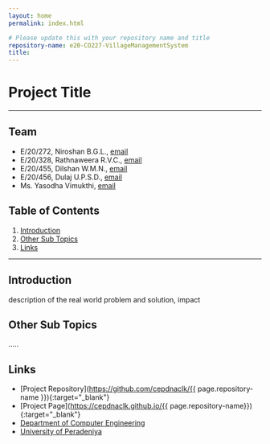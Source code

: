 ```yaml
---
layout: home
permalink: index.html

# Please update this with your repository name and title
repository-name: e20-CO227-VillageManagementSystem
title:
---
```


[comment]: # "This is the standard layout for the project, but you can clean this and use your own template"

# Project Title

---

<!-- 
This is a sample image, to show how to add images to your page. To learn more options, please refer [this](https://projects.ce.pdn.ac.lk/docs/faq/how-to-add-an-image/)

![Sample Image](./images/sample.png)
 -->

## Team
-  E/20/272, Niroshan B.G.L., [email](mailto:e20272@eng.pdn.ac.lk)
-  E/20/328, Rathnaweera R.V.C., [email](mailto:e20328@eng.pdn.ac.lk)
-  E/20/455, Dilshan W.M.N., [email](mailto:e20455@eng.pdn.ac.lk)
-  E/20/456, Dulaj U.P.S.D., [email](mailto:e20456@eng.pdn.ac.lk)
-  Ms. Yasodha Vimukthi, [email](mailto:yasodhav@eng.pdn.ac.lk)

## Table of Contents
1. [Introduction](#introduction)
2. [Other Sub Topics](#other-sub-topics)
3. [Links](#links)

---

## Introduction

 description of the real world problem and solution, impact

## Other Sub Topics

.....

## Links

- [Project Repository](https://github.com/cepdnaclk/{{ page.repository-name }}){:target="_blank"}
- [Project Page](https://cepdnaclk.github.io/{{ page.repository-name}}){:target="_blank"}
- [Department of Computer Engineering](http://www.ce.pdn.ac.lk/)
- [University of Peradeniya](https://eng.pdn.ac.lk/)


[//]: # (Please refer this to learn more about Markdown syntax)
[//]: # (https://github.com/adam-p/markdown-here/wiki/Markdown-Cheatsheet)
